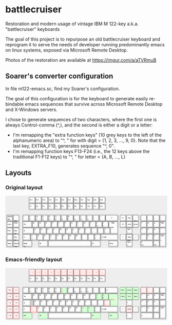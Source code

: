 # battlecruiser
Restoration and modern usage of vintage IBM M 122-key a.k.a. "battlecruiser" keyboards 

The goal of this project is to repurpose an old battlecruiser keyboard and reprogram it to serve the needs of developer running predominantly emacs on linux systems, exposed via Microsoft Remote Desktop.

Photos of the restoration are available at https://imgur.com/a/aTVRmuB



## Soarer's converter configuration

In file m122-emacs.sc, find my Soarer's configuration.

The goal of this configuration is for the keyboard to generate easily re-bindable emacs sequences that survive across Microsoft Remote Desktop and X-Windows servers.

I chose to generate sequences of two characters, where the first one is always Control-comma (^,), and the second is either a digit or a letter:

* I'm remapping the "extra function keys" (10 grey keys to the left of the alphanumeric area) to "^, <digit>" for with digit = {1, 2, 3, ..., 9, 0}.
  Note that the last key, EXTRA_F10, generates sequence "^, 0".
* I'm remapping function keys F13-F24 (i.e., the 12 keys above the traditional F1-F12 keys) to "^, <letter>" for letter = {A, B, ..., L}

## Layouts

### Original layout
![Original layout](https://github.com/scarpazza/battlecruiser/blob/main/M122-original-layout.png)

### Emacs-friendly layout

![emacs layout with changes](https://github.com/scarpazza/battlecruiser/blob/main/M122-emacs-layout-changes.png)
  
  
